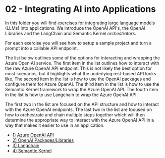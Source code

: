 # 02 - Integrating AI into Applications

In this folder you will find exercises for integrating large language models (LLMs) into applications. We introduce the OpenAI API's, the OpenAI Libraries and the LangChain and Semantic Kernel *orchestrators*.

For each exercise you will see how to setup a sample project and turn a prompt into a callable API endpoint.

The list below outlines some of the options for interacting and wrapping the Azure Open AI service. The first item in the list outlines how to interact with the raw Azure OpenAI API endpoint. This is not likely the best option for most scenarios, but it highlights what the underlying rest-based API looks like. The second item in the list is how to use the OpenAI packages and configure them for Azure OpenAI. The third item in the list is how to use the Semantic Kernel framework to wrap the Azure OpenAI API. The fourth item in the list is how to use Langchain to wrap the Azure OpenAI API.

The first two in the list are focused on the API structure and how to interact with the Azure OpenAI endpoints. The last two in the list are focused on how to orchestrate and chain multiple steps together which will then determine the appropriate way to interact with the Azure OpenAI API in a way that makes it easier to use in an application.

* [1) Azure OpenAI API](01-AzureOpenAIAPI/azureopenaiapi.md)
* [2) OpenAI Packages/Libraries](02-OpenAIPackages/openai.md)
* [3) Langchain](03-Langchain/langchain.md)
* [4) Semantic Kernel](04-SemanticKernel/semantickernel.ipynb)
